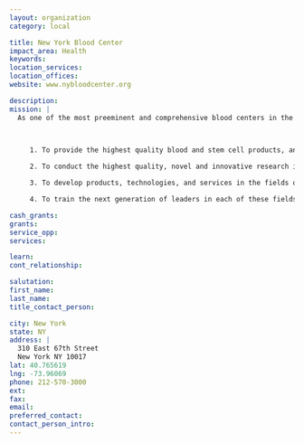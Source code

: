 ```yaml
---
layout: organization
category: local

title: New York Blood Center
impact_area: Health
keywords: 
location_services: 
location_offices: 
website: www.nybloodcenter.org

description: 
mission: |
  As one of the most preeminent and comprehensive blood centers in the world, New York Blood Center operates under a four part mission. Specifically, New York Blood Center exists:

  

     1. To provide the highest quality blood and stem cell products, and related medical and consultative services, to hospitals and patients primarily in the greater New York metropolitan area;

     2. To conduct the highest quality, novel and innovative research in the fields of hematology, blood banking and transfusion medicine, and cellular therapies, thus advancing these fields, and positively impacting the public health;

     3. To develop products, technologies, and services in the fields of hematology, blood banking and transfusion medicine, and cellular therapies, with the potential to have worldwide humanitarian impact; and

     4. To train the next generation of leaders in each of these fields.

cash_grants: 
grants: 
service_opp: 
services: 

learn: 
cont_relationship: 

salutation: 
first_name: 
last_name: 
title_contact_person: 

city: New York
state: NY
address: |
  310 East 67th Street  
  New York NY 10017
lat: 40.765619
lng: -73.96069
phone: 212-570-3000
ext: 
fax: 
email: 
preferred_contact: 
contact_person_intro: 
---
```

